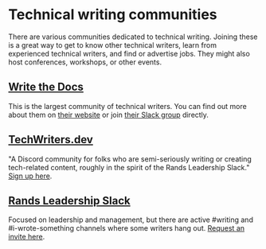 # Technical writing communities

There are various communities dedicated to technical writing. Joining these is a great way to get to know other technical writers, learn from experienced technical writers, and find or advertise jobs. They might also host conferences, workshops, or other events.

## [Write the Docs](https://www.writethedocs.org)
This is the largest community of technical writers. You can find out more about them on [their website](https://www.writethedocs.org/) or join [their Slack group](https://www.writethedocs.org/slack/) directly.

## [TechWriters.dev](https://techwriters.dev)
"A Discord community for folks who are semi-seriously writing or creating tech-related content, roughly in the spirit of the Rands Leadership Slack." [Sign up here](https://techwriters.dev).

## [Rands Leadership Slack](https://randsinrepose.com/welcome-to-rands-leadership-slack/)
Focused on leadership and management, but there are active #writing and #i-wrote-something channels where some writers hang out. [Request an invite here](https://randsinrepose.com/welcome-to-rands-leadership-slack/).
